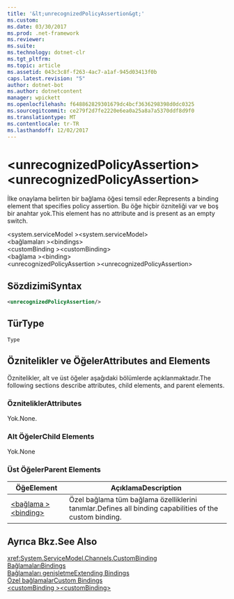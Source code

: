 ```yaml
---
title: '&lt;unrecognizedPolicyAssertion&gt;'
ms.custom: 
ms.date: 03/30/2017
ms.prod: .net-framework
ms.reviewer: 
ms.suite: 
ms.technology: dotnet-clr
ms.tgt_pltfrm: 
ms.topic: article
ms.assetid: 043c3c8f-f263-4ac7-a1af-945d03413f0b
caps.latest.revision: "5"
author: dotnet-bot
ms.author: dotnetcontent
manager: wpickett
ms.openlocfilehash: f648862829301679dc4bcf3636298398d0dc0325
ms.sourcegitcommit: ce279f2d7fe2220e6ea0a25a8a7a5370ddf8d9f0
ms.translationtype: MT
ms.contentlocale: tr-TR
ms.lasthandoff: 12/02/2017
---
```

# <a name="ltunrecognizedpolicyassertiongt"></a><span data-ttu-id="b5f58-102">&lt;unrecognizedPolicyAssertion&gt;</span><span class="sxs-lookup"><span data-stu-id="b5f58-102">&lt;unrecognizedPolicyAssertion&gt;</span></span>
<span data-ttu-id="b5f58-103">İlke onaylama belirten bir bağlama öğesi temsil eder.</span><span class="sxs-lookup"><span data-stu-id="b5f58-103">Represents a binding element that specifies policy assertion.</span></span> <span data-ttu-id="b5f58-104">Bu öğe hiçbir özniteliği var ve boş bir anahtar yok.</span><span class="sxs-lookup"><span data-stu-id="b5f58-104">This element has no attribute and is present as an empty switch.</span></span>  
  
 <span data-ttu-id="b5f58-105">\<system.serviceModel ></span><span class="sxs-lookup"><span data-stu-id="b5f58-105">\<system.serviceModel></span></span>  
<span data-ttu-id="b5f58-106">\<bağlamaları ></span><span class="sxs-lookup"><span data-stu-id="b5f58-106">\<bindings></span></span>  
<span data-ttu-id="b5f58-107">\<customBinding ></span><span class="sxs-lookup"><span data-stu-id="b5f58-107">\<customBinding></span></span>  
<span data-ttu-id="b5f58-108">\<bağlama ></span><span class="sxs-lookup"><span data-stu-id="b5f58-108">\<binding></span></span>  
<span data-ttu-id="b5f58-109">\<unrecognizedPolicyAssertion ></span><span class="sxs-lookup"><span data-stu-id="b5f58-109">\<unrecognizedPolicyAssertion></span></span>  
  
## <a name="syntax"></a><span data-ttu-id="b5f58-110">Sözdizimi</span><span class="sxs-lookup"><span data-stu-id="b5f58-110">Syntax</span></span>  
  
```xml  
<unrecognizedPolicyAssertion/>  
```  
  
## <a name="type"></a><span data-ttu-id="b5f58-111">Tür</span><span class="sxs-lookup"><span data-stu-id="b5f58-111">Type</span></span>  
 `Type`  
  
## <a name="attributes-and-elements"></a><span data-ttu-id="b5f58-112">Öznitelikler ve Öğeler</span><span class="sxs-lookup"><span data-stu-id="b5f58-112">Attributes and Elements</span></span>  
 <span data-ttu-id="b5f58-113">Öznitelikler, alt ve üst öğeler aşağıdaki bölümlerde açıklanmaktadır.</span><span class="sxs-lookup"><span data-stu-id="b5f58-113">The following sections describe attributes, child elements, and parent elements.</span></span>  
  
### <a name="attributes"></a><span data-ttu-id="b5f58-114">Öznitelikler</span><span class="sxs-lookup"><span data-stu-id="b5f58-114">Attributes</span></span>  
 <span data-ttu-id="b5f58-115">Yok.</span><span class="sxs-lookup"><span data-stu-id="b5f58-115">None.</span></span>  
  
### <a name="child-elements"></a><span data-ttu-id="b5f58-116">Alt Öğeler</span><span class="sxs-lookup"><span data-stu-id="b5f58-116">Child Elements</span></span>  
 <span data-ttu-id="b5f58-117">Yok.</span><span class="sxs-lookup"><span data-stu-id="b5f58-117">None</span></span>  
  
### <a name="parent-elements"></a><span data-ttu-id="b5f58-118">Üst Öğeler</span><span class="sxs-lookup"><span data-stu-id="b5f58-118">Parent Elements</span></span>  
  
|<span data-ttu-id="b5f58-119">Öğe</span><span class="sxs-lookup"><span data-stu-id="b5f58-119">Element</span></span>|<span data-ttu-id="b5f58-120">Açıklama</span><span class="sxs-lookup"><span data-stu-id="b5f58-120">Description</span></span>|  
|-------------|-----------------|  
|[<span data-ttu-id="b5f58-121">\<bağlama ></span><span class="sxs-lookup"><span data-stu-id="b5f58-121">\<binding></span></span>](../../../../../docs/framework/misc/binding.md)|<span data-ttu-id="b5f58-122">Özel bağlama tüm bağlama özelliklerini tanımlar.</span><span class="sxs-lookup"><span data-stu-id="b5f58-122">Defines all binding capabilities of the custom binding.</span></span>|  
  
## <a name="see-also"></a><span data-ttu-id="b5f58-123">Ayrıca Bkz.</span><span class="sxs-lookup"><span data-stu-id="b5f58-123">See Also</span></span>  
 <xref:System.ServiceModel.Channels.CustomBinding>  
 [<span data-ttu-id="b5f58-124">Bağlamaları</span><span class="sxs-lookup"><span data-stu-id="b5f58-124">Bindings</span></span>](../../../../../docs/framework/wcf/bindings.md)  
 [<span data-ttu-id="b5f58-125">Bağlamaları genişletme</span><span class="sxs-lookup"><span data-stu-id="b5f58-125">Extending Bindings</span></span>](../../../../../docs/framework/wcf/extending/extending-bindings.md)  
 [<span data-ttu-id="b5f58-126">Özel bağlamalar</span><span class="sxs-lookup"><span data-stu-id="b5f58-126">Custom Bindings</span></span>](../../../../../docs/framework/wcf/extending/custom-bindings.md)  
 [<span data-ttu-id="b5f58-127">\<customBinding ></span><span class="sxs-lookup"><span data-stu-id="b5f58-127">\<customBinding></span></span>](../../../../../docs/framework/configure-apps/file-schema/wcf/custombinding.md)
